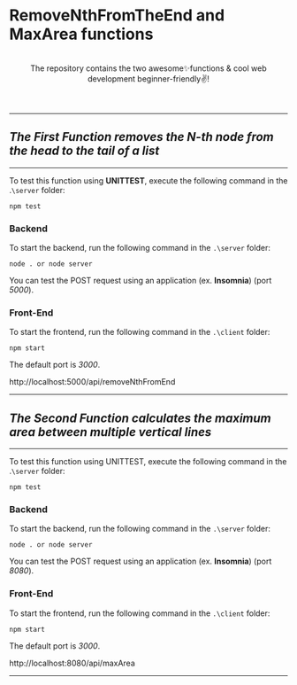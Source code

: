 # RemoveNthFromTheEnd and MaxArea functions
<br>
<div align= "center">
    The repository contains the two awesome✨functions & cool web development
    beginner-friendly✌️!
</div>
<br>
<br>

-----------

## *The First Function removes the N-th node from the head to the tail of a list*
---
 To test this function using **UNITTEST**, execute the following command in the .`\server` folder:
```
npm test
```
 ### **Backend**
 To start the backend, run the following command in the `.\server` folder:
 ```
 node . or node server
 ```
 You can test the POST request using an application (ex. **Insomnia**) (port *5000*).

 ### **Front-End**
To start the frontend, run the following command in the `.\client` folder:
```
npm start
```
The default port is *3000*.

http://localhost:5000/api/removeNthFromEnd

------------

## *The Second Function calculates the maximum area between multiple vertical lines*
---
To test this function using UNITTEST, execute the following command in the .`\server` folder:
```
npm test
```
### **Backend**
To start the backend, run the following command in the `.\server` folder:
```
node . or node server
```
You can test the POST request using an application (ex. **Insomnia**) (port *8080*).

### **Front-End**
To start the frontend, run the following command in the `.\client` folder:
```
npm start
```
The default port is *3000*.

http://localhost:8080/api/maxArea

---